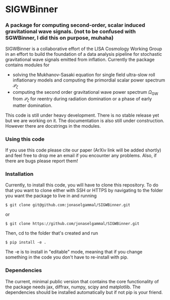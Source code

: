 # SIGWBinner

### A package for computing second-order, scalar induced gravitational wave signals. (not to be confused with SGWBinner, I did this on purpose, muhaha)

SIGWBinner is a collaborative effort of the LISA Cosmology Working Group in an effort to build the foundation of a data analysis pipeline for stochastic gravitational wave signals emitted from inflation. Currently the package contains modules for

- solving the Mukhanov-Sasaki equation for single field ultra-slow roll inflationary models and computing the primordial scalar power spectrum $\mathcal{P}_\zeta$
- computing the second order gravitational wave power spectrum $\Omega_{\mathrm{GW}}$ from $\mathcal{P}_\zeta$ for reentry during radiation domination or a phase of early matter domination.

This code is still under heavy development. There is no stable release yet but we are working on it. The documentation is also still under construction. However there are docstrings in the modules.

### Using this code
If you use this code please cite our paper (ArXiv link will be added shortly) and feel free to drop me an email if you encounter any problems. Also, if there are bugs please report them!

### Installation
Currently, to install this code, you will have to clone this repository. To do that you want to clone either with SSH or HTTPS by navigating to the folder you want the package to live in and running

```
$ git clone git@github.com:jonaselgammal/SIGWBinner.git
```

or

```
$ git clone https://github.com/jonaselgammal/SIGWBinner.git
```

Then, cd to the folder that's created and run

```
$ pip install -e .
```

The -e is to install in "editable" mode, meaning that if you change something in the code you don't have to re-install with pip. 

### Dependencies

The current, minimal public version that contains the core functionality of the package needs jax, diffrax, numpy, scipy and matplotlib. The dependencies should be installed automatically but if not pip is your friend.